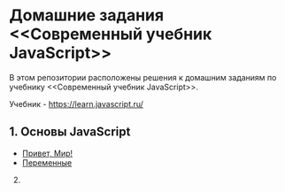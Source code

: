 # Домашние задания <<Современный учебник JavaScript>>

В этом репозитории расположены решения к домашним заданиям по учебнику <<Современный учебник JavaScript>>.

Учебник - <https://learn.javascript.ru/>

## 1. Основы JavaScript

* [Привет, Мир!](https://clck.ru/33TQEc)
* [Переменные](https://clck.ru/33TWBL)

2. 
